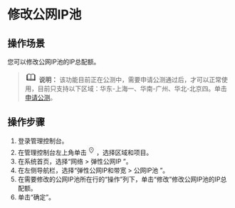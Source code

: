 # 修改公网IP池<a name="eipPools_0003"></a>

## 操作场景<a name="section16663473416"></a>

您可以修改公网IP池的IP总配额。

>![](public_sys-resources/icon-note.gif) **说明：** 
>该功能目前正在公测中，需要申请公测通过后，才可以正常使用，目前只支持以下区域：华东-上海一、华南-广州、华北-北京四。单击[申请公测](https://account.huaweicloud.com/usercenter/?region=cn-south-1#/applyBeta?serviceCodeP=eip_pool)。

## 操作步骤<a name="section93762301346"></a>

1.  登录管理控制台。
2.  在管理控制台左上角单击![](figures/icon-region-4.png)，选择区域和项目。
3.  在系统首页，选择“网络 \> 弹性公网IP ”。
4.  在左侧导航栏，选择“弹性公网IP和带宽 \> 公网IP池 ”。
5.  在需要修改的公网IP池所在行的“操作”列下，单击“修改”修改公网IP池的IP总配额。
6.  单击“确定”。

